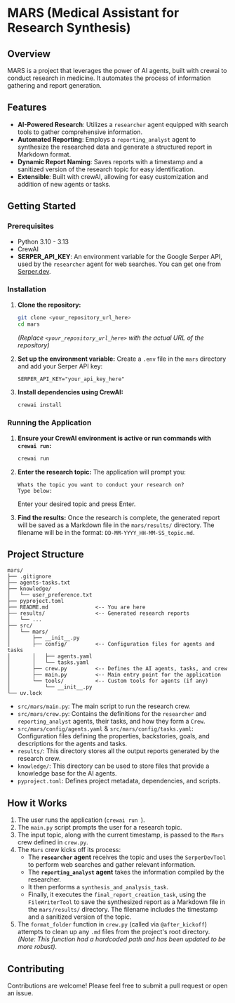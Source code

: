 # MARS (Medical Assistant for Research Synthesis)

## Overview

MARS is a project that leverages the power of AI agents, built with crewai to conduct research in medicine. It automates the process of information gathering and report generation.

## Features

*   **AI-Powered Research**: Utilizes a `researcher` agent equipped with search tools to gather comprehensive information.
*   **Automated Reporting**: Employs a `reporting_analyst` agent to synthesize the researched data and generate a structured report in Markdown format.
*   **Dynamic Report Naming**: Saves reports with a timestamp and a sanitized version of the research topic for easy identification.
*   **Extensible**: Built with crewAI, allowing for easy customization and addition of new agents or tasks.

## Getting Started

### Prerequisites

*   Python 3.10 - 3.13
*   CrewAI
*   **SERPER_API_KEY**: An environment variable for the Google Serper API, used by the `researcher` agent for web searches. You can get one from [Serper.dev](https://serper.dev).

### Installation

1.  **Clone the repository:**
    ```bash
    git clone <your_repository_url_here>
    cd mars
    ```
    *(Replace `<your_repository_url_here>` with the actual URL of the repository)*

2.  **Set up the environment variable:**
    Create a `.env` file in the `mars` directory and add your Serper API key:
    ```
    SERPER_API_KEY="your_api_key_here"
    ```

3.  **Install dependencies using CrewAI:**
    ```bash
    crewai install
    ```

### Running the Application

1.  **Ensure your CrewAI environment is active or run commands with `crewai run`:**
    ```bash
    crewai run
    ```

2.  **Enter the research topic:**
    The application will prompt you:
    ```
    Whats the topic you want to conduct your research on?
    Type below:
    ```
    Enter your desired topic and press Enter.

3.  **Find the results:**
    Once the research is complete, the generated report will be saved as a Markdown file in the `mars/results/` directory. The filename will be in the format: `DD-MM-YYYY_HH-MM-SS_topic.md`.

## Project Structure

```
mars/
├── .gitignore
├── agents-tasks.txt
├── knowledge/
│   └── user_preference.txt
├── pyproject.toml
├── README.md               <-- You are here
├── results/                <-- Generated research reports
│   └── ...
├── src/
│   └── mars/
│       ├── __init__.py
│       ├── config/         <-- Configuration files for agents and tasks
│       │   ├── agents.yaml
│       │   └── tasks.yaml
│       ├── crew.py         <-- Defines the AI agents, tasks, and crew
│       ├── main.py         <-- Main entry point for the application
│       └── tools/          <-- Custom tools for agents (if any)
│           └── __init__.py
└── uv.lock
```

*   `src/mars/main.py`: The main script to run the research crew.
*   `src/mars/crew.py`: Contains the definitions for the `researcher` and `reporting_analyst` agents, their tasks, and how they form a `Crew`.
*   `src/mars/config/agents.yaml` & `src/mars/config/tasks.yaml`: Configuration files defining the properties, backstories, goals, and descriptions for the agents and tasks.
*   `results/`: This directory stores all the output reports generated by the research crew.
*   `knowledge/`: This directory can be used to store files that provide a knowledge base for the AI agents.
*   `pyproject.toml`: Defines project metadata, dependencies, and scripts.

## How it Works

1.  The user runs the application (`crewai run `).
2.  The `main.py` script prompts the user for a research topic.
3.  The input topic, along with the current timestamp, is passed to the `Mars` crew defined in `crew.py`.
4.  The `Mars` crew kicks off its process:
    *   The **`researcher` agent** receives the topic and uses the `SerperDevTool` to perform web searches and gather relevant information.
    *   The **`reporting_analyst` agent** takes the information compiled by the researcher.
    *   It then performs a `synthesis_and_analysis_task`.
    *   Finally, it executes the `final_report_creation_task`, using the `FileWriterTool` to save the synthesized report as a Markdown file in the `mars/results/` directory. The filename includes the timestamp and a sanitized version of the topic.
5.  The `format_folder` function in `crew.py` (called via `@after_kickoff`) attempts to clean up any `.md` files from the project's root directory. *(Note: This function had a hardcoded path and has been updated to be more robust).*

## Contributing

Contributions are welcome! Please feel free to submit a pull request or open an issue.
